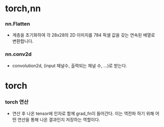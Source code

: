 # torch,nn

### nn.Flatten
- 계층을 초기화하여 각 28x28의 2D 이미지를 784 픽셀 값을 갖는 연속된 배열로 변환합니다.

### nn.conv2d
- convolution2d, (input 채널수, 출력되는 채널 수, ...)로 받는다.



# torch

### torch 연산
- 연산 후 나온 tensor에 인자로 함께 grad_fn이 들어간다. 이는 역전파 하기 위해 어떤 연산을 통해 나온 결과인지 저장하는 역할이다.